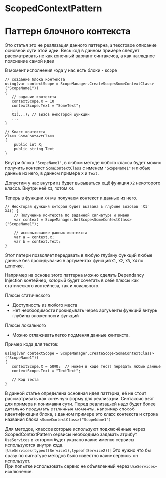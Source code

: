 # ScopedContextPattern

# Паттерн блочного контекста

Это статья это не реализация данного паттерна, а текстовое описание основной сути этой идеи.
Весь код в данном примере следует рассматривать не как конечный вариант синтаксиса, а как
наглядное пояснение самой идеи.

В момент исполнения кода у нас есть блоки - scope

    // создание блока контекста
    using(var contextScope = ScopeManager.CreateScope<SomeContextClass>("ScopeName1"))
    {
       // задание контекста
       contextScope.X = 10;
       contextScope.Text = "SomeText"; 
       ...
       X1(...); // вызов некоторой функции       
       ...
    }
    
    // Класс контекста
    class SomeContextClass
    {
        public int X;
        public string Text;
    }
    
Внутри блока `"ScopeName1"`, в любом методе любого класса будет можно получить 
контекст `SomeContextClass` с именем `"ScopeName1"` и любые данные из него, в данном примере
`X` и `Text`.

Допустим у нас внутри `X1` будет вызываться ещё функция `X2` некоторого класса.
Внутри неё `X3`, потом `X4`.

Теперь в функции `X4` мы получаем контекст и данные из него.


    // Неокторая функция которая будет вызвана в глубине вызовов `X1`
    X4() {
        // Получение контекста по заданной сигнатуре и имени
        var context = ScopeManager.GetScope<SomeContextClass>("ScopeName1");
  
        // использование данных контекста
        var a = context.x;
        var b = context.Text;
    }
    
Этот патерн позволяет передавать в любую глубину функций любые данные 
без прокидывания в аргументах функций `X1`, `X2`, `X3`, `X4` по цепочке.

Например на основе этого паттерна можно сделать Dependancy Injection контейнер, который будет
сочетать в себе плюсы как статического контейнера, так и локального.

Плюсы статического
  - Доступность из любого места
  - Нет необходимости прокидывать через аргументы функций внтурь глубины вложенности функций

Плюсы локального
  - Можно отлаживать легко подменяя данные контекста.
  
Пример кода для тестов:

    using(var contextScope = ScopeManager.CreateScope<SomeContextClass>("ScopeName1"))
    {
       contextScope.X = 5000;  // можем в коде теста передать любые данные
       contextScope.Text = "TextText"; 
       
       // Код теста
    }

    
В данной статье определена основная идея паттерна, её не стоит рассматривать как конечную
форму для реализации.
Синтаксис взят для примера и понимания сути.
Перед реализацией надо будет более детально продумать различные моменты, например способ
идентификации блока, в данном примере это класс контекста и строка названия блока
`<SomeContextClass>("ScopeName1")`. 

Для методов, классов которые используют подключённые через ScopedContextPattern сервисы необходимо
задавать атрибут `UseServices` в котором будет указано какие именно сервисы используются внутри кода.  
`[UseServices(typeof(Service1),typeof(Service2))]`
Это нужно что бы сразу по сигнатуре методов было известно какие сервисы он использует.  
При попытке использовать сервис не объявленный через `UseServices`- исключение.